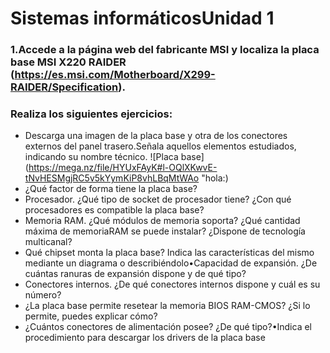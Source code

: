 # Sistemas informáticosUnidad 1
### 1.Accede a la página web del fabricante MSI y localiza la placa base MSI X220 RAIDER (https://es.msi.com/Motherboard/X299-RAIDER/Specification).
### Realiza los siguientes ejercicios:
- Descarga una imagen de la placa base y otra de los conectores externos del panel trasero.Señala aquellos elementos estudiados, indicando su nombre técnico.
![Placa base](https://mega.nz/file/HYUxFAyK#l-OQlXKwvE-tNvHESMgjRC5v5kYymKiP8vhLBqMtWAo "hola:)
- ¿Qué factor de forma tiene la placa base?
- Procesador. ¿Qué tipo de socket de procesador tiene? ¿Con qué procesadores es compatible la placa base?
- Memoria RAM. ¿Qué módulos de memoria soporta? ¿Qué cantidad máxima de memoriaRAM se puede instalar? ¿Dispone de tecnología multicanal?
- Qué chipset monta la placa base? Indica las características del mismo mediante un diagrama o describiéndolo•Capacidad de expansión. ¿De cuántas ranuras de expansión dispone y de qué tipo?
- Conectores internos. ¿De qué conectores internos dispone y cuál es su número?
- ¿La placa base permite resetear la memoria BIOS RAM-CMOS? ¿Si lo permite, puedes explicar cómo?
- ¿Cuántos conectores de alimentación posee? ¿De qué tipo?•Indica el procedimiento para descargar los drivers de la placa base
